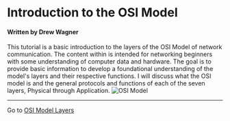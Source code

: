 # Introduction to the OSI Model
#### **Written by Drew Wagner**
This tutorial is a basic introduction to the layers of the OSI Model of network communication. The content within is intended for networking beginners with some understanding of computer data and hardware. The goal is to provide basic information to develop a foundational understanding of the model's layers and their respective functions. I will discuss what the OSI model is and the general protocols and functions of each of the seven layers, Physical through Application.
![OSI Model](https://user-images.githubusercontent.com/75860671/206794699-93f7d69c-a0e8-46ac-ad1f-158e11452729.png)

---

Go to [OSI Model Layers](https://github.com/ultrasoftcore345/OSI-Model-Tutorial/blob/main/OSI%20Model%20Overview.md)
